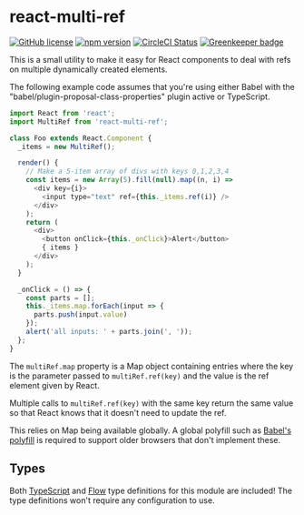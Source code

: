 # react-multi-ref

[![GitHub license](https://img.shields.io/badge/license-MIT-blue.svg)](https://github.com/Macil/react-multi-ref/blob/master/LICENSE.txt) [![npm version](https://img.shields.io/npm/v/react-multi-ref.svg?style=flat)](https://www.npmjs.com/package/react-multi-ref) [![CircleCI Status](https://circleci.com/gh/Macil/react-multi-ref.svg?style=shield)](https://circleci.com/gh/Macil/react-multi-ref) [![Greenkeeper badge](https://badges.greenkeeper.io/Macil/react-multi-ref.svg)](https://greenkeeper.io/)

This is a small utility to make it easy for React components to deal with refs
on multiple dynamically created elements.

The following example code assumes that you're using either Babel with the
"babel/plugin-proposal-class-properties" plugin active or TypeScript.

```js
import React from 'react';
import MultiRef from 'react-multi-ref';

class Foo extends React.Component {
  _items = new MultiRef();

  render() {
    // Make a 5-item array of divs with keys 0,1,2,3,4
    const items = new Array(5).fill(null).map((n, i) =>
      <div key={i}>
        <input type="text" ref={this._items.ref(i)} />
      </div>
    );
    return (
      <div>
        <button onClick={this._onClick}>Alert</button>
        { items }
      </div>
    );
  }

  _onClick = () => {
    const parts = [];
    this._items.map.forEach(input => {
      parts.push(input.value)
    });
    alert('all inputs: ' + parts.join(', '));
  };
}
```

The `multiRef.map` property is a Map object containing entries where the key is
the parameter passed to `multiRef.ref(key)` and the value is the ref element
given by React.

Multiple calls to `multiRef.ref(key)` with the same key return the same value
so that React knows that it doesn't need to update the ref.

This relies on Map being available globally. A global polyfill such as
[Babel's polyfill](https://babeljs.io/docs/en/babel-polyfill/) is required to
support older browsers that don't implement these.

## Types

Both [TypeScript](https://www.typescriptlang.org/) and
[Flow](https://flowtype.org/) type definitions for this module are included!
The type definitions won't require any configuration to use.
